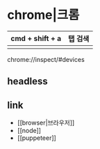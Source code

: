 # chrome|크롬

| cmd + shift + a | 탭 검색 |
|-----------------|---------|
|                 |         |

chrome://inspect/#devices

## headless

## link
- [[browser|브라우저]]
- [[node]]
- [[puppeteer]]

